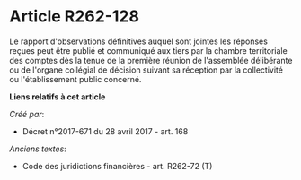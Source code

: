 # Article R262-128

Le rapport d'observations définitives auquel sont jointes les réponses reçues peut être publié et communiqué aux tiers par la
chambre territoriale des comptes dès la tenue de la première réunion de l'assemblée délibérante ou de l'organe collégial de
décision suivant sa réception par la collectivité ou l'établissement public concerné.

**Liens relatifs à cet article**

_Créé par_:

  - Décret n°2017-671 du 28 avril 2017 - art. 168

_Anciens textes_:

  - Code des juridictions financières - art. R262-72 (T)
